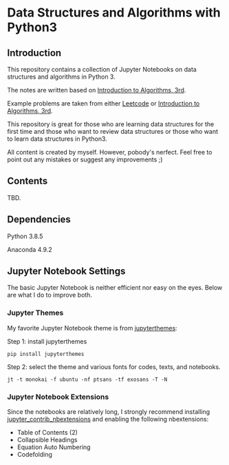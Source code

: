 # Data Structures and Algorithms with Python3 

## Introduction 

This repository contains a collection of Jupyter Notebooks on data structures and algorithms in Python 3.   

The notes are written based on [Introduction to Algorithms, 3rd](https://mitpress.mit.edu/books/introduction-algorithms-third-edition).

Example problems are taken from either [Leetcode](https://leetcode.com/) or [Introduction to Algorithms, 3rd](https://mitpress.mit.edu/books/introduction-algorithms-third-edition).

This repository is great for those who are learning data structures for the first time and those who want to review data structures or those who want to learn data structures in Python3. 

All content is created by myself. However, pobody's nerfect. Feel free to point out any mistakes or suggest any improvements ;)

## Contents

TBD.

## Dependencies

Python 3.8.5

Anaconda 4.9.2 

## Jupyter Notebook Settings 

The basic Jupyter Notebook is neither efficient nor easy on the eyes. Below are what I do to improve both. 

### Jupyter Themes 
My favorite Jupyter Notebook theme is from [jupyterthemes](https://github.com/dunovank/jupyter-themes):

Step 1: install jupyterthemes 

``pip install jupyterthemes``

Step 2: select the theme and various fonts for codes, texts, and notebooks. 

``jt -t monokai -f ubuntu -nf ptsans -tf exosans -T -N``

### Jupyter Notebook Extensions 

Since the notebooks are relatively long, I strongly recommend installing [jupyter_contrib_nbextensions](https://jupyter-contrib-nbextensions.readthedocs.io/en/latest/index.html) 
and enabling the following nbextensions:

- Table of Contents (2)
- Collapsible Headings
- Equation Auto Numbering 
- Codefolding 



